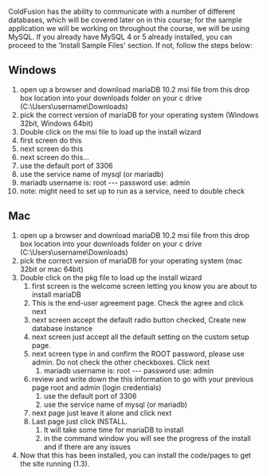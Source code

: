 ColdFusion has the ability to communicate with a number of different
databases, which will be covered later on in this course; for the sample
application we will be working on throughout the course, we will be
using MySQL. If you already have MySQL 4 or 5 already installed, you can
proceed to the 'Install Sample Files' section. If not, follow the steps
below:

Windows
-------
1. open up a browser and download mariaDB 10.2 msi file from this drop box location into your downloads folder on your c drive (C:\Users\username\Downloads)
2. pick the correct version of mariaDB for your operating system (Windows 32bit, Windows 64bit)
3. Double click on the msi file to load up the install wizard
4. first screen do this
5. next screen do this
6. next screen do this...
7. use the default port of 3306
8. use the service name of mysql (or mariadb)
9.  mariadb username is: root --- password use: admin 
10. note: might need to set up to run as a service, need to double check 

Mac
---
1. open up a browser and download mariaDB 10.2 msi file from this drop box location into your downloads folder on your c drive (C:\Users\username\Downloads)
2. pick the correct version of mariaDB for your operating system (mac 32bit or mac 64bit)
3. Double click on the pkg file to load up the install wizard
   1. first screen is the welcome screen letting you know you are about to install mariaDB
   2. This is the end-user agreement page. Check the agree and click next
   3. next screen accept the default radio button checked, Create new database instance
   4. next screen just accept all the default setting on the custom setup page.
   5. next screen type in and confirm the ROOT password, please use admin. Do not check the other checkboxes. Click next
      1. mariadb username is: root --- password use: admin 
   6.  review and write down the this information to go with your previous page root and admin (login credentials)
        1.  use the default port of 3306
        2.  use the service name of mysql (or mariadb)
   7.  next page just leave it alone and click next
   8.  Last page just click INSTALL. 
       1.  It will take some time for mariaDB to install
       2.  in the command window you will see the progress of the install and if there are any issues
4. Now that this has been installed, you can install the code/pages to get the site running (1.3).
